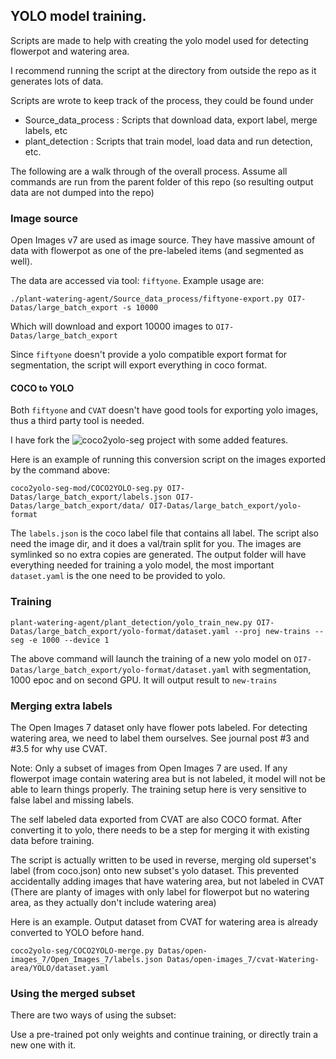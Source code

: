 

## YOLO model training.

Scripts are made to help with creating the yolo model used for detecting flowerpot and watering area.

I recommend running the script at the directory from outside the repo as it generates lots of data.

Scripts are wrote to keep track of the process, they could be found under 

- Source_data_process : Scripts that download data, export label, merge labels, etc
- plant_detection : Scripts that train model, load data and run detection, etc.

The following are a walk through of the overall process. Assume all commands are run from the parent folder of this repo (so resulting output data are not dumped into the repo)

### Image source

Open Images v7 are used as image source. They have massive amount of data with flowerpot as one of the pre-labeled items (and segmented as well).

The data are accessed via tool: `fiftyone`. Example usage are: 

```
./plant-watering-agent/Source_data_process/fiftyone-export.py OI7-Datas/large_batch_export -s 10000
```

Which will download and export 10000 images to `OI7-Datas/large_batch_export`

Since `fiftyone` doesn't provide a yolo compatible export format for segmentation, the script will export everything in coco format. 

#### COCO to YOLO

Both `fiftyone` and `CVAT` doesn't have good tools for exporting yolo images, thus a third party tool is needed.

I have fork the ![coco2yolo-seg](https://github.com/Gray-Stone/coco2yolo-seg-mod.git) project with some added features.

Here is an example of running this conversion script on the images exported by the command above:
```
coco2yolo-seg-mod/COCO2YOLO-seg.py OI7-Datas/large_batch_export/labels.json OI7-Datas/large_batch_export/data/ OI7-Datas/large_batch_export/yolo-format
```

The `labels.json` is the coco label file that contains all label. The script also need the image dir, and it does a val/train split for you. The images are symlinked so no extra copies are generated. The output folder will have everything needed for training a yolo model, the most important `dataset.yaml` is the one need to be provided to yolo.

### Training

```
plant-watering-agent/plant_detection/yolo_train_new.py OI7-Datas/large_batch_export/yolo-format/dataset.yaml --proj new-trains --seg -e 1000 --device 1 
```

The above command will launch the training of a new yolo model on `OI7-Datas/large_batch_export/yolo-format/dataset.yaml` with segmentation, 1000 epoc and on second GPU. It will output result to `new-trains` 

### Merging extra labels

The Open Images 7 dataset only have flower pots labeled. For detecting watering area, we need to label them ourselves. See journal post #3 and #3.5 for why use CVAT.

Note: Only a subset of images from Open Images 7 are used. If any flowerpot image contain watering area but is not labeled, it model will not be able to learn things properly. The training setup here is very sensitive to false label and missing labels.

The self labeled data exported from CVAT are also COCO format. After converting it to yolo, there needs to be a step for merging it with existing data before training.

The script is actually written to be used in reverse, merging old superset's label (from coco.json) onto new subset's yolo dataset. This prevented accidentally adding images that have watering area, but not labeled in CVAT (There are planty of images with only label for flowerpot but no watering area, as they actually don't include watering area)

Here is an example. Output dataset from CVAT for watering area is already converted to YOLO before hand.
```
coco2yolo-seg/COCO2YOLO-merge.py Datas/open-images_7/Open_Images_7/labels.json Datas/open-images_7/cvat-Watering-area/YOLO/dataset.yaml
```

### Using the merged subset

There are two ways of using the subset: 

Use a pre-trained pot only weights and continue training, or directly train a new one with it.